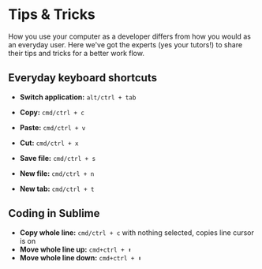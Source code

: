 # Tips & Tricks

How you use your computer as a developer differs from how you would as an everyday user. Here we've got the experts (yes your tutors!) to share their tips and tricks for a better work flow.

## Everyday keyboard shortcuts

- **Switch application:** `alt/ctrl + tab`

- **Copy:** `cmd/ctrl + c`
- **Paste:** `cmd/ctrl + v`
- **Cut:** `cmd/ctrl + x`

- **Save file:** `cmd/ctrl + s`
- **New file:** `cmd/ctrl + n`

- **New tab:** `cmd/ctrl + t`

## Coding in Sublime

- **Copy whole line:** `cmd/ctrl + c` with nothing selected, copies line cursor is on
- **Move whole line up:** `cmd+ctrl + ⬆`
- **Move whole line down:** `cmd+ctrl + ⬇`
